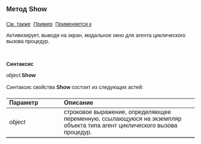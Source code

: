 <html>
<head>
<title>Агент циклического вызова процедур\Show</title>
</head>

<body>

<p><strong><font size="4" face="Arial">Метод Show<br>
<br>
</font></strong><font face="Arial"><a href="../AsCallBackOnTimer.html">
См. также</a>&nbsp;
<a href="../../Examples/E_AsCallBackOnTimer.html">Пример</a>&nbsp; <a href="../AsCallBackOnTimer.html">
Применяется к</a></font></p>

<p><font face="Arial">Активизирует, выводя на экран, модальное окно 
для агента циклического вызова процедур.</font></p>

<p class="label">&nbsp;</p>

<p class="label"><font face="Arial"><b>Синтаксис</b></font></p>

<p><font face="Arial"><em>object.</em><strong>Show</strong></font></p>

<p><font face="Arial">Синтаксис свойства <strong>Show</strong>
состоит из следующих астей:</font></p>

<table border="1" cellPadding="5" cols="2" frame="below" rules="rows">
<TBODY>
  <tr vAlign="top">
    <td class="label" width="29%"><font face="Arial"><b>Параметр</b></font></td>
    <td class="label" width="71%"><font face="Arial"><strong>Описание</strong></font></td>
  </tr>
  <tr>
    <td width="29%"><em><font face="Arial">object</font></em></td>
    <td width="71%"><font face="Arial">строковое выражение, 
	определяющее переменную, ссылающуюся на экземпляр объекта типа агент 
	циклического вызова процедур.</font></td>
  </tr>
</table>
</body>
</html>
